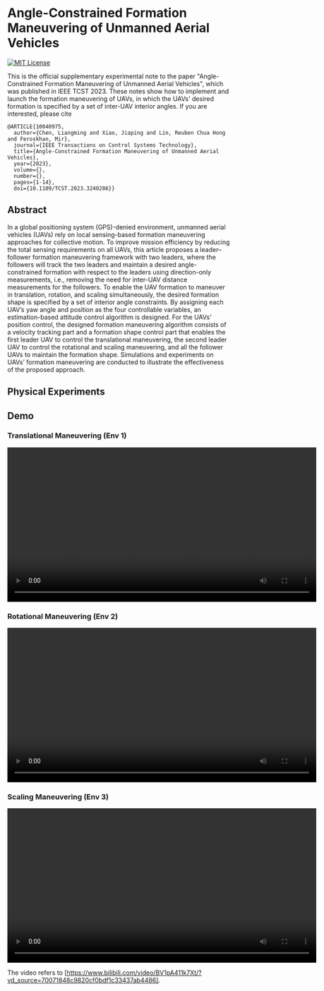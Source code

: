 # Angle-Constrained Formation Maneuvering of Unmanned Aerial Vehicles
[![MIT License](https://img.shields.io/badge/license-MIT-green)](https://opensource.org/licenses/MIT)

This is the official supplementary experimental note to the paper "Angle-Constrained Formation Maneuvering of Unmanned Aerial Vehicles", which was published in IEEE TCST 2023. These notes show how to implement and launch the formation maneuvering of UAVs, in which the UAVs' desired formation is specified by a set of inter-UAV interior angles.
If you are interested, please cite

```
@ARTICLE{10040975,
  author={Chen, Liangming and Xiao, Jiaping and Lin, Reuben Chua Hong and Feroskhan, Mir},
  journal={IEEE Transactions on Control Systems Technology}, 
  title={Angle-Constrained Formation Maneuvering of Unmanned Aerial Vehicles}, 
  year={2023},
  volume={},
  number={},
  pages={1-14},
  doi={10.1109/TCST.2023.3240286}}
```
## Abstract
In a global positioning system (GPS)-denied environment, unmanned aerial vehicles (UAVs) rely on local sensing-based formation maneuvering approaches for collective motion. To improve mission efficiency by reducing the total sensing requirements on all UAVs, this article proposes a leader–follower formation maneuvering framework with two leaders, where the followers will track the two leaders and maintain a desired angle-constrained formation with respect to the leaders using direction-only measurements, i.e., removing the need for inter-UAV distance measurements for the followers. To enable the UAV formation to maneuver in translation, rotation, and scaling simultaneously, the desired formation shape is specified by a set of interior angle constraints. By assigning each UAV’s yaw angle and position as the four controllable variables, an estimation-based attitude control algorithm is designed. For the UAVs’ position control, the designed formation maneuvering algorithm consists of a velocity tracking part and a formation shape control part that enables the first leader UAV to control the translational maneuvering, the second leader UAV to control the rotational and scaling maneuvering, and all the follower UAVs to maintain the formation shape. Simulations and experiments on UAVs’ formation maneuvering are conducted to illustrate the effectiveness of the proposed approach.

## Physical Experiments
## Demo
### Translational Maneuvering (Env 1)
<div style="text-align: center">
<video src="assets/tcst1.mp4" width="700"  >
</div>

### Rotational Maneuvering (Env 2)
<div style="text-align: center">
<video src="assets/tcst2.mp4" width="700"  >
</div>

### Scaling Maneuvering (Env 3)
<div style="text-align: center">
<video src="assets/tcst3.mp4" width="700"  >
</div>


The video refers to [https://www.bilibili.com/video/BV1pA411k7Xt/?vd_source=70071848c9820cf0bdf1c33437ab4486].


